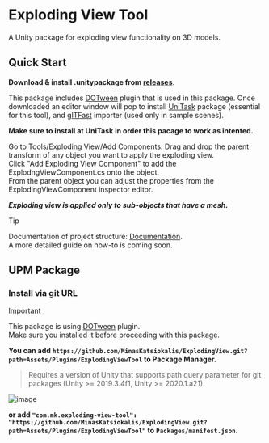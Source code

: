 # Exploding View Tool
A Unity package for exploding view functionality on 3D models.

## Quick Start
**Download & install .unitypackage from [releases](https://github.com/MinasKatsiokalis/ExplodingView/releases)**.

This package includes [DOTween](https://assetstore.unity.com/packages/tools/animation/dotween-hotween-v2-27676#description) plugin that is used in this package.
Once downloaded an editor window will pop to install [UniTask](https://github.com/Cysharp/UniTask) package (essential for this tool), 
and [glTFast](https://docs.unity3d.com/Packages/com.unity.cloud.gltfast@6.4/manual/index.html) importer (used only in sample scenes).

**Make sure to install at UniTask in order this pacage to work as intented.**

Go to Tools/Exploding View/Add Components. Drag and drop the parent transform of any object you want to apply the exploding view.<br>
Click "Add Exploding View Component" to add the ExplodngViewComponent.cs onto the object.<br>
From the parent object you can adjust the properties from the ExplodingViewComponent inspector editor.<br>

***Exploding view is applied only to sub-objects that have a mesh.***

> [!TIP]
> Documentation of project structure: [Documentation](https://minaskatsiokalis.github.io/exploding-view/documentation/html/index.html). <br>
> A more detailed guide on how-to is coming soon.

## UPM Package
### Install via git URL

> [!IMPORTANT]
> This package is using [DOTween](https://assetstore.unity.com/packages/tools/animation/dotween-hotween-v2-27676#description) plugin.<br>
> Make sure you installed it before proceeding with this package.

**You can add `https://github.com/MinasKatsiokalis/ExplodingView.git?path=Assets/Plugins/ExplodingViewTool` to Package Manager.**
> Requires a version of Unity that supports path query parameter for git packages (Unity >= 2019.3.4f1, Unity >= 2020.1.a21).

![image](https://user-images.githubusercontent.com/46207/79450714-3aadd100-8020-11ea-8aae-b8d87fc4d7be.png)

**or add `"com.mk.exploding-view-tool": "https://github.com/MinasKatsiokalis/ExplodingView.git?path=Assets/Plugins/ExplodingViewTool"` to `Packages/manifest.json`.**
